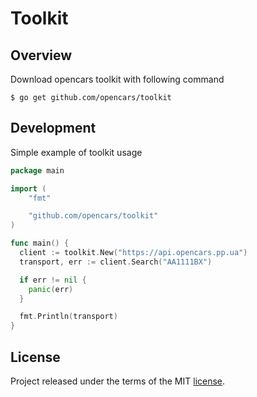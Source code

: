 # Toolkit

## Overview

Download opencars toolkit with following command

```
$ go get github.com/opencars/toolkit
```

## Development

Simple example of toolkit usage

```go
package main

import (
	"fmt"

	"github.com/opencars/toolkit"
)

func main() {
  client := toolkit.New("https://api.opencars.pp.ua")
  transport, err := client.Search("AA1111BX")

  if err != nil {
  	panic(err)
  }

  fmt.Println(transport)
}
```

## License

Project released under the terms of the MIT [license](./LICENSE).
